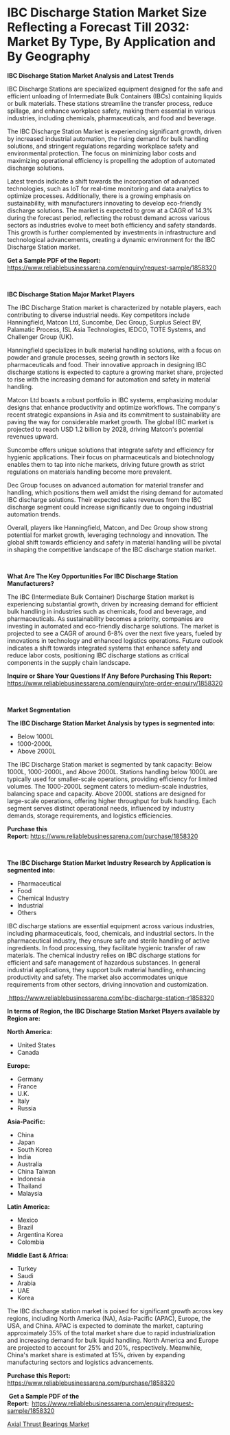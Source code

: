 <p><h1>IBC Discharge Station Market Size Reflecting a Forecast Till 2032: Market By Type, By Application and By Geography</h1></p><p><strong>IBC Discharge Station Market Analysis and Latest Trends</strong></p>
<p><p>IBC Discharge Stations are specialized equipment designed for the safe and efficient unloading of Intermediate Bulk Containers (IBCs) containing liquids or bulk materials. These stations streamline the transfer process, reduce spillage, and enhance workplace safety, making them essential in various industries, including chemicals, pharmaceuticals, and food and beverage.</p><p>The IBC Discharge Station Market is experiencing significant growth, driven by increased industrial automation, the rising demand for bulk handling solutions, and stringent regulations regarding workplace safety and environmental protection. The focus on minimizing labor costs and maximizing operational efficiency is propelling the adoption of automated discharge solutions.</p><p>Latest trends indicate a shift towards the incorporation of advanced technologies, such as IoT for real-time monitoring and data analytics to optimize processes. Additionally, there is a growing emphasis on sustainability, with manufacturers innovating to develop eco-friendly discharge solutions. The market is expected to grow at a CAGR of 14.3% during the forecast period, reflecting the robust demand across various sectors as industries evolve to meet both efficiency and safety standards. This growth is further complemented by investments in infrastructure and technological advancements, creating a dynamic environment for the IBC Discharge Station market.</p></p>
<p><strong>Get a Sample PDF of the Report:&nbsp;</strong> <a href="https://www.reliablebusinessarena.com/enquiry/request-sample/1858320?utm_campaign=2315&utm_medium=2&utm_source=Github&utm_content=ia&utm_term=19022025&utm_id=ibc-discharge-station">https://www.reliablebusinessarena.com/enquiry/request-sample/1858320</a></p>
<p>&nbsp;</p>
<p><strong>IBC Discharge Station Major Market Players</strong></p>
<p><p>The IBC Discharge Station market is characterized by notable players, each contributing to diverse industrial needs. Key competitors include Hanningfield, Matcon Ltd, Suncombe, Dec Group, Surplus Select BV, Palamatic Process, ISL Asia Technologies, IEDCO, TOTE Systems, and Challenger Group (UK).</p><p>Hanningfield specializes in bulk material handling solutions, with a focus on powder and granule processes, seeing growth in sectors like pharmaceuticals and food. Their innovative approach in designing IBC discharge stations is expected to capture a growing market share, projected to rise with the increasing demand for automation and safety in material handling.</p><p>Matcon Ltd boasts a robust portfolio in IBC systems, emphasizing modular designs that enhance productivity and optimize workflows. The company's recent strategic expansions in Asia and its commitment to sustainability are paving the way for considerable market growth. The global IBC market is projected to reach USD 1.2 billion by 2028, driving Matcon's potential revenues upward.</p><p>Suncombe offers unique solutions that integrate safety and efficiency for hygienic applications. Their focus on pharmaceuticals and biotechnology enables them to tap into niche markets, driving future growth as strict regulations on materials handling become more prevalent.</p><p>Dec Group focuses on advanced automation for material transfer and handling, which positions them well amidst the rising demand for automated IBC discharge solutions. Their expected sales revenues from the IBC discharge segment could increase significantly due to ongoing industrial automation trends.</p><p>Overall, players like Hanningfield, Matcon, and Dec Group show strong potential for market growth, leveraging technology and innovation. The global shift towards efficiency and safety in material handling will be pivotal in shaping the competitive landscape of the IBC discharge station market.</p></p>
<p>&nbsp;</p>
<p><strong>What Are The Key Opportunities For IBC Discharge Station Manufacturers?</strong></p>
<p><p>The IBC (Intermediate Bulk Container) Discharge Station market is experiencing substantial growth, driven by increasing demand for efficient bulk handling in industries such as chemicals, food and beverage, and pharmaceuticals. As sustainability becomes a priority, companies are investing in automated and eco-friendly discharge solutions. The market is projected to see a CAGR of around 6-8% over the next five years, fueled by innovations in technology and enhanced logistics operations. Future outlook indicates a shift towards integrated systems that enhance safety and reduce labor costs, positioning IBC discharge stations as critical components in the supply chain landscape.</p></p>
<p><strong>Inquire or Share Your Questions If Any Before Purchasing This Report:</strong> <a href="https://www.reliablebusinessarena.com/enquiry/pre-order-enquiry/1858320?utm_campaign=2315&utm_medium=2&utm_source=Github&utm_content=ia&utm_term=19022025&utm_id=ibc-discharge-station">https://www.reliablebusinessarena.com/enquiry/pre-order-enquiry/1858320</a></p>
<p>&nbsp;</p>
<p><strong>Market Segmentation</strong></p>
<p><strong>The IBC Discharge Station Market Analysis by types is segmented into:</strong></p>
<p><ul><li>Below 1000L</li><li>1000-2000L</li><li>Above 2000L</li></ul></p>
<p><p>The IBC Discharge Station market is segmented by tank capacity: Below 1000L, 1000-2000L, and Above 2000L. Stations handling below 1000L are typically used for smaller-scale operations, providing efficiency for limited volumes. The 1000-2000L segment caters to medium-scale industries, balancing space and capacity. Above 2000L stations are designed for large-scale operations, offering higher throughput for bulk handling. Each segment serves distinct operational needs, influenced by industry demands, storage requirements, and logistics efficiencies.</p></p>
<p><strong>Purchase this Report:&nbsp;</strong><a href="https://www.reliablebusinessarena.com/purchase/1858320?utm_campaign=2315&utm_medium=2&utm_source=Github&utm_content=ia&utm_term=19022025&utm_id=ibc-discharge-station">https://www.reliablebusinessarena.com/purchase/1858320</a></p>
<p>&nbsp;</p>
<p><strong>The IBC Discharge Station Market Industry Research by Application is segmented into:</strong></p>
<p><ul><li>Pharmaceutical</li><li>Food</li><li>Chemical Industry</li><li>Industrial</li><li>Others</li></ul></p>
<p><p>IBC discharge stations are essential equipment across various industries, including pharmaceuticals, food, chemicals, and industrial sectors. In the pharmaceutical industry, they ensure safe and sterile handling of active ingredients. In food processing, they facilitate hygienic transfer of raw materials. The chemical industry relies on IBC discharge stations for efficient and safe management of hazardous substances. In general industrial applications, they support bulk material handling, enhancing productivity and safety. The market also accommodates unique requirements from other sectors, driving innovation and customization.</p></p>
<p><a href="https://www.reliablebusinessarena.com/ibc-discharge-station-r1858320?utm_campaign=2315&utm_medium=2&utm_source=Github&utm_content=ia&utm_term=19022025&utm_id=ibc-discharge-station">&nbsp;https://www.reliablebusinessarena.com/ibc-discharge-station-r1858320</a></p>
<p><strong>In terms of Region, the IBC Discharge Station Market Players available by Region are:</strong></p>
<p>
    <p> <strong> North America: </strong>
        <ul>
            <li>United States</li>
            <li>Canada</li>
        </ul>
        </p> 
    <p> <strong> Europe: </strong>
        <ul>
            <li>Germany</li>
            <li>France</li>
            <li>U.K.</li>
            <li>Italy</li>
            <li>Russia</li>
        </ul>
        </p> 
    <p> <strong> Asia-Pacific: </strong>
        <ul>
            <li>China</li>
            <li>Japan</li>
            <li>South Korea</li>
            <li>India</li>
            <li>Australia</li>
            <li>China Taiwan</li>
            <li>Indonesia</li>
            <li>Thailand</li>
            <li>Malaysia</li>
        </ul>
        </p> 
    <p> <strong> Latin America: </strong>
        <ul>
            <li>Mexico</li>
            <li>Brazil</li>
            <li>Argentina Korea</li>
            <li>Colombia</li>
        </ul>
        </p> 
    <p> <strong> Middle East & Africa: </strong>
        <ul>
            <li>Turkey</li>
            <li>Saudi</li>
            <li>Arabia</li>
            <li>UAE</li>
            <li>Korea</li>
        </ul>
    </p>
    </p>
<p><p>The IBC discharge station market is poised for significant growth across key regions, including North America (NA), Asia-Pacific (APAC), Europe, the USA, and China. APAC is expected to dominate the market, capturing approximately 35% of the total market share due to rapid industrialization and increasing demand for bulk liquid handling. North America and Europe are projected to account for 25% and 20%, respectively. Meanwhile, China's market share is estimated at 15%, driven by expanding manufacturing sectors and logistics advancements.</p></p>
<p><strong>Purchase this Report: </strong><a href="https://www.reliablebusinessarena.com/purchase/1858320?utm_campaign=2315&utm_medium=2&utm_source=Github&utm_content=ia&utm_term=19022025&utm_id=ibc-discharge-station">https://www.reliablebusinessarena.com/purchase/1858320</a></p>
<p>&nbsp;<strong>Get a Sample PDF of the Report:&nbsp;&nbsp;</strong><a href="https://www.reliablebusinessarena.com/enquiry/request-sample/1858320?utm_campaign=2315&utm_medium=2&utm_source=Github&utm_content=ia&utm_term=19022025&utm_id=ibc-discharge-station">https://www.reliablebusinessarena.com/enquiry/request-sample/1858320</a></p>
<p><strong></strong></p>
<p><p><a href="https://github.com/skerretflossie9297/Market-Research-Report-List-1/blob/main/axial-thrust-bearings-market.md?utm_campaign=2315&utm_medium=2&utm_source=Github&utm_content=ia&utm_term=19022025&utm_id=ibc-discharge-station">Axial Thrust Bearings Market</a></p></p>